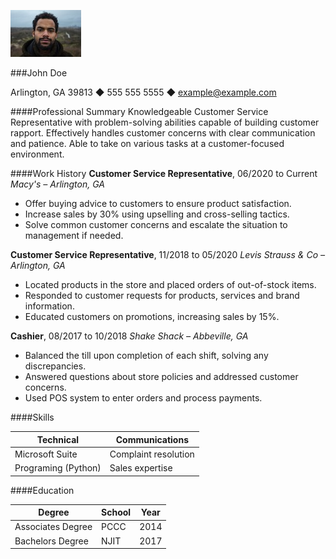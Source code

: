 ![johnDoeImage](johndoe.jpeg)

###John Doe

Arlington, GA 39813 ◆ 555 555 5555 ◆ example@example.com

####Professional Summary
Knowledgeable Customer Service Representative with problem-solving abilities capable of building customer rapport.  Effectively handles customer concerns with clear communication and patience.  Able to take on various tasks at a customer-focused environment.

####Work History
**Customer Service Representative**, 06/2020 to Current *Macy's – Arlington,  GA*

* Offer buying advice to customers to ensure product satisfaction.
* Increase sales by 30% using upselling and cross-selling tactics.
* Solve common customer concerns and escalate the situation to management if needed.


**Customer Service Representative**, 11/2018 to 05/2020
*Levis Strauss & Co – Arlington, GA*
* Located products in the store and placed orders of out-of-stock items.
* Responded to customer requests for products, services and brand information.
* Educated customers on promotions, increasing sales by 15%.

**Cashier**, 08/2017 to 10/2018
*Shake Shack – Abbeville, GA*
* Balanced the till upon completion of each shift, solving any discrepancies.
* Answered questions about store policies and addressed customer concerns.
* Used POS system to enter orders and process payments.

####Skills

| Technical           | Communications       |
| ------------------- | -------------------- |
| Microsoft Suite     | Complaint resolution |
| Programing (Python) | Sales expertise      |

####Education

| Degree            | School | Year |
| ----------------- |--------|------|
| Associates Degree | PCCC   | 2014 |
| Bachelors Degree  | NJIT   | 2017 |
